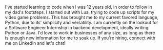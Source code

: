 I've started learning to code when I was 12 years old, in order to follow in my dad's footsteps. I started out with Lua, trying to code up scripts for my video game problems. This has brought me to my current favored language, Python, due to its' simplicity and versatility. I am currently on the lookout for a Software Engineer Internship in backend development, ideally writing Python or Java. I'd love to work in businesses of any size, as long as there is enough new information for me to soak up. If you're hiring, connect with me on LinkedIn and let's chat!
